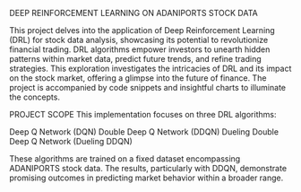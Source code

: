 DEEP REINFORCEMENT LEARNING ON ADANIPORTS STOCK DATA

This project delves into the application of Deep Reinforcement Learning (DRL) for stock data analysis, showcasing its potential to revolutionize financial trading. DRL algorithms empower investors to unearth hidden patterns within market data, predict future trends, and refine trading strategies. This exploration investigates the intricacies of DRL and its impact on the stock market, offering a glimpse into the future of finance. The project is accompanied by code snippets and insightful charts to illuminate the concepts.

PROJECT SCOPE
This implementation focuses on three DRL algorithms:

Deep Q Network (DQN)
Double Deep Q Network (DDQN)
Dueling Double Deep Q Network (Dueling DDQN)

These algorithms are trained on a fixed dataset encompassing ADANIPORTS stock data. The results, particularly with DDQN, demonstrate promising outcomes in predicting market behavior within a broader range.


